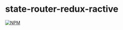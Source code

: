 # state-router-redux-ractive
[![NPM](https://nodei.co/npm/state-router-redux-ractive.png)](https://nodei.co/npm/state-router-redux-ractive/)
